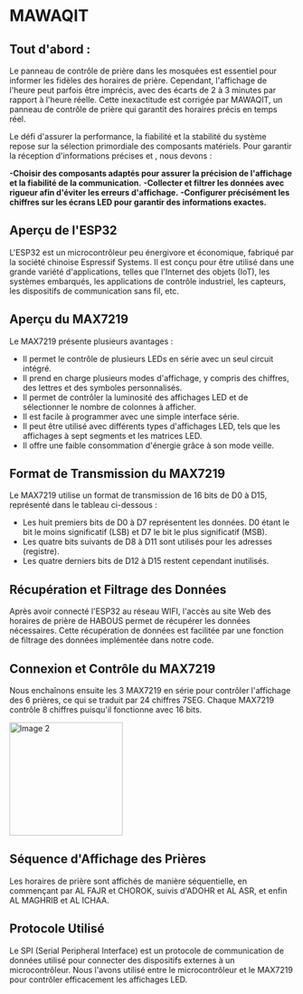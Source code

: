 # **MAWAQIT**

## Tout d'abord : 

Le panneau de contrôle de prière dans les mosquées est essentiel pour informer les fidèles des horaires de prière. 
Cependant, l'affichage de l'heure peut parfois être imprécis, avec des écarts de 2 à 3 minutes par rapport à l'heure réelle. 
Cette inexactitude est corrigée par MAWAQIT, un panneau de contrôle de prière qui garantit des horaires précis en temps réel.

Le défi d'assurer la performance, la fiabilité et la stabilité du système repose sur la sélection primordiale des composants matériels. Pour garantir la réception d'informations précises et , nous devons  :

**-Choisir des composants adaptés pour assurer la précision de l'affichage et la fiabilité de la communication.**
**-Collecter et filtrer les données avec rigueur afin d'éviter les erreurs d'affichage.**
**-Configurer précisément les chiffres sur les écrans LED pour garantir des informations exactes.** 

## Aperçu de l'ESP32

L'ESP32 est un microcontrôleur peu énergivore et économique, fabriqué par la société chinoise Espressif Systems. Il est conçu pour être utilisé dans une grande variété d'applications, telles que l'Internet des objets (IoT), les systèmes embarqués, les applications de contrôle industriel, les capteurs, les dispositifs de communication sans fil, etc.

## Aperçu du MAX7219

Le MAX7219 présente plusieurs avantages :
- Il permet le contrôle de plusieurs LEDs en série avec un seul circuit intégré.
- Il prend en charge plusieurs modes d'affichage, y compris des chiffres, des lettres et des symboles personnalisés.
- Il permet de contrôler la luminosité des affichages LED et de sélectionner le nombre de colonnes à afficher.
- Il est facile à programmer avec une simple interface série.
- Il peut être utilisé avec différents types d'affichages LED, tels que les affichages à sept segments et les matrices LED.
- Il offre une faible consommation d'énergie grâce à son mode veille.

## Format de Transmission du MAX7219

Le MAX7219 utilise un format de transmission de 16 bits de D0 à D15, représenté dans le tableau ci-dessous :

- Les huit premiers bits de D0 à D7 représentent les données. D0 étant le bit le moins significatif (LSB) et D7 le bit le plus significatif (MSB).
- Les quatre bits suivants de D8 à D11 sont utilisés pour les adresses (registre).
- Les quatre derniers bits de D12 à D15 restent cependant inutilisés.

## Récupération et Filtrage des Données

Après avoir connecté l'ESP32 au réseau WIFI, l'accès au site Web des horaires de prière de HABOUS permet de récupérer les données nécessaires. Cette récupération de données est facilitée par une fonction de filtrage des données implémentée dans notre code.

## Connexion et Contrôle du MAX7219

Nous enchaînons ensuite les 3 MAX7219 en série pour contrôler l'affichage des 6 prières, ce qui se traduit par 24 chiffres 7SEG. Chaque MAX7219 contrôle 8 chiffres puisqu'il fonctionne avec 16 bits.

<div style="display: flex; align-items: center;">
  <img src="https://github.com/user-attachments/assets/367254f1-6455-4fb1-9954-c1a4470fed6b" alt="Image 2" style="height: 200px; object-fit: contain;"/>
</div>


## Séquence d'Affichage des Prières

Les horaires de prière sont affichés de manière séquentielle, en commençant par AL FAJR et CHOROK, suivis d'ADOHR et AL ASR, et enfin AL MAGHRIB et AL ICHAA.

## Protocole Utilisé

Le SPI (Serial Peripheral Interface) est un protocole de communication de données utilisé pour connecter des dispositifs externes à un microcontrôleur. Nous l'avons utilisé entre le microcontrôleur et le MAX7219 pour contrôler efficacement les affichages LED.


